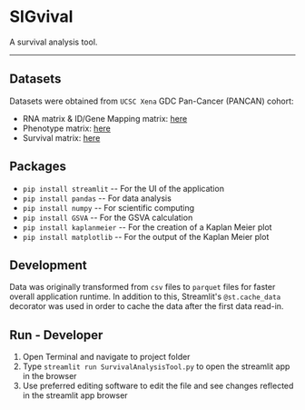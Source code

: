 # SIGvival
A survival analysis tool.

---

## Datasets
Datasets were obtained from `UCSC Xena` GDC Pan-Cancer (PANCAN) cohort:
* RNA matrix & ID/Gene Mapping matrix: [here](https://xenabrowser.net/datapages/?dataset=GDC-PANCAN.htseq_fpkm-uq.tsv&host=https%3A%2F%2Fgdc.xenahubs.net&removeHub=https%3A%2F%2Fxena.treehouse.gi.ucsc.edu%3A443)
* Phenotype matrix: [here](https://xenabrowser.net/datapages/?dataset=GDC-PANCAN.basic_phenotype.tsv&host=https%3A%2F%2Fgdc.xenahubs.net&removeHub=https%3A%2F%2Fxena.treehouse.gi.ucsc.edu%3A443)
* Survival matrix: [here](https://xenabrowser.net/datapages/?dataset=GDC-PANCAN.survival.tsv&host=https%3A%2F%2Fgdc.xenahubs.net&removeHub=https%3A%2F%2Fxena.treehouse.gi.ucsc.edu%3A443)

## Packages
* `pip install streamlit` -- For the UI of the application
* `pip install pandas` -- For data analysis
* `pip install numpy` -- For scientific computing
* `pip install GSVA` -- For the GSVA calculation
* `pip install kaplanmeier` -- For the creation of a Kaplan Meier plot
* `pip install matplotlib` -- For the output of the Kaplan Meier plot

## Development
Data was originally transformed from `csv` files to `parquet` files for faster overall application runtime. In addition to this, Streamlit's `@st.cache_data` decorator was used in order to cache the data after the first data read-in. 

## Run - Developer
1. Open Terminal and navigate to project folder
2. Type `streamlit run SurvivalAnalysisTool.py` to open the streamlit app in the browser
3. Use preferred editing software to edit the file and see changes reflected in the streamlit app browser